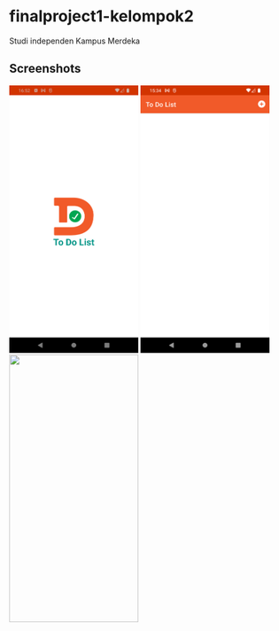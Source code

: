 # finalproject1-kelompok2

Studi independen Kampus Merdeka

## Screenshots

<img src="https://github.com/nuryadincjr/finalproject1-kelompok2/blob/main/img/1.png" width="233" height="483"> <img src="https://github.com/nuryadincjr/finalproject1-kelompok2/blob/main/img/2.png" width="233" height="483"> <img src="https://github.com/nuryadincjr/finalproject1-kelompok2/blob/main/img/3.gif" width="233" height="483">
